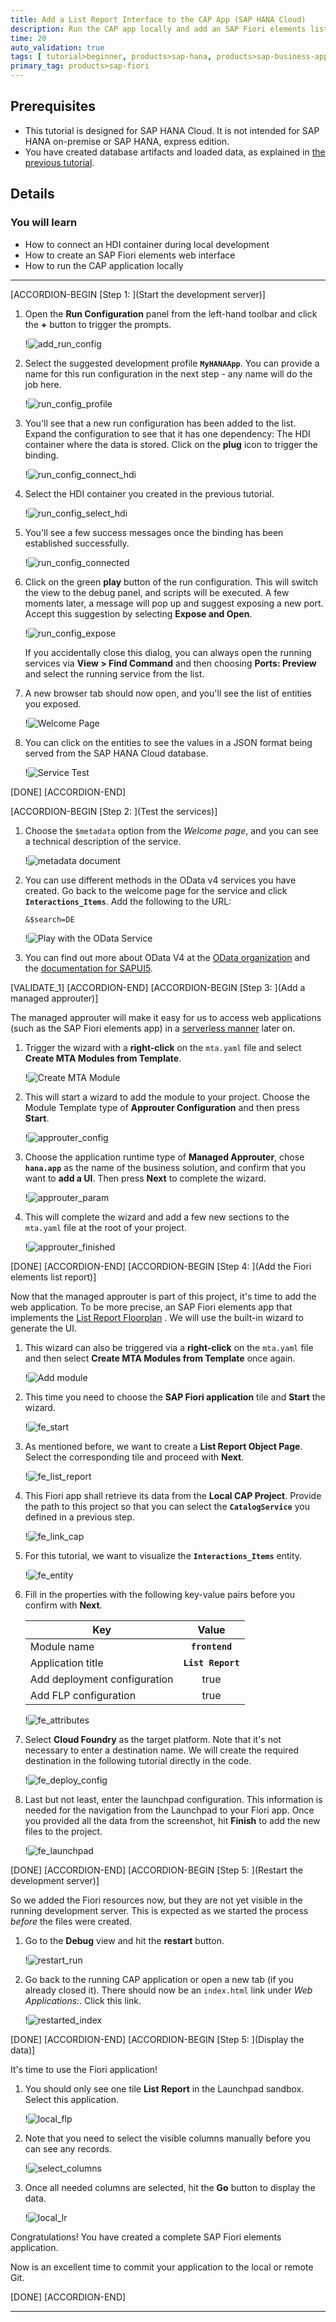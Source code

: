 ```yaml
---
title: Add a List Report Interface to the CAP App (SAP HANA Cloud)
description: Run the CAP app locally and add an SAP Fiori elements list report to display the data
time: 20
auto_validation: true
tags: [ tutorial>beginner, products>sap-hana, products>sap-business-application-studio, topic>user-interface,  software-product-function>sap-cloud-application-programming-model]
primary_tag: products>sap-fiori
---
```


## Prerequisites
 - This tutorial is designed for SAP HANA Cloud. It is not intended for SAP HANA on-premise or SAP HANA, express edition.
 - You have created database artifacts and loaded data, as explained in [the previous tutorial](hana-cloud-cap-create-database-cds).


## Details
### You will learn
 - How to connect an HDI container during local development
 - How to create an SAP Fiori elements web interface
 - How to run the CAP application locally

---

[ACCORDION-BEGIN [Step 1: ](Start the development server)]

1. Open the **Run Configuration** panel from the left-hand toolbar and click the **+** button to trigger the prompts.

    !![add_run_config](add_run_config.png)

2. Select the suggested development profile **`MyHANAApp`**. You can provide a name for this run configuration in the next step - any name will do the job here.

    !![run_config_profile](run_config_profile.png)

3. You'll see that a new run configuration has been added to the list. Expand the configuration to see that it has one dependency: The HDI container where the data is stored. Click on the **plug** icon to trigger the binding.

    !![run_config_connect_hdi](run_config_connect_hdi.png)

4. Select the HDI container you created in the previous tutorial.

    !![run_config_select_hdi](run_config_select_hdi.png)

5. You'll see a few success messages once the binding has been established successfully.

    !![run_config_connected](run_config_connected.png)

6. Click on the green **play** button of the run configuration. This will switch the view to the debug panel, and scripts will be executed. A few moments later, a message will pop up and suggest exposing a new port. Accept this suggestion by selecting **Expose and Open**.

    !![run_config_expose](run_config_expose.png)

    If you accidentally close this dialog, you can always open the running services via **View > Find Command** and then choosing **Ports: Preview** and select the running service from the list.

7. A new browser tab should now open, and you'll see the list of entities you exposed.

    !![Welcome Page](welcome.png)

8. You can click on the entities to see the values in a JSON format being served from the SAP HANA Cloud database.    

    !![Service Test](service_test_json.png)                 

[DONE]
[ACCORDION-END]

[ACCORDION-BEGIN [Step 2: ](Test the services)]

1. Choose the `$metadata` option from the *Welcome page*, and you can see a technical description of the service.

    !![metadata document](metadata.png)

2. You can use different methods in the OData v4 services you have created. Go back to the welcome page for the service and click **`Interactions_Items`**. Add the following to the URL:

    ```URL
    &$search=DE
    ```

    !![Play with the OData Service](search.png)

3. You can find out more about OData V4 at the [OData organization](https://www.odata.org/documentation/) and the [documentation for SAPUI5](https://sapui5.hana.ondemand.com/#/topic/5de13cf4dd1f4a3480f7e2eaaee3f5b8).    

[VALIDATE_1]
[ACCORDION-END]
[ACCORDION-BEGIN [Step 3: ](Add a managed approuter)]

The managed approuter will make it easy for us to access web applications (such as the SAP Fiori elements app) in a [serverless manner](https://blogs.sap.com/2020/10/02/serverless-sap-fiori-apps-in-sap-cloud-platform/) later on.

1. Trigger the wizard with a **right-click** on the `mta.yaml` file and select **Create MTA Modules from Template**.

    !![Create MTA Module](create_module.png)

2. This will start a wizard to add the module to your project. Choose the Module Template type of **Approuter Configuration** and then press **Start**.

    !![approuter_config](approuter_config.png)

3. Choose the application runtime type of **Managed Approuter**, chose **`hana.app`** as the name of the business solution, and confirm that you want to **add a UI**. Then press **Next** to complete the wizard.

    !![approuter_param](approuter_param.png)        

4. This will complete the wizard and add a few new sections to the `mta.yaml` file at the root of your project.

    !![approuter_finished](approuter_finished.png)


[DONE]
[ACCORDION-END]
[ACCORDION-BEGIN [Step 4: ](Add the Fiori elements list report)]

Now that the managed approuter is part of this project, it's time to add the web application. To be more precise, an SAP Fiori elements app that implements the [List Report Floorplan](https://experience.sap.com/fiori-design-web/list-report-floorplan-sap-fiori-element/) .  We will use the built-in wizard to generate the UI.

1. This wizard can also be triggered via a **right-click** on the `mta.yaml` file and then select **Create MTA Modules from Template** once again.

    !![Add module](fe_add_module.png)

2. This time you need to choose the **SAP Fiori application** tile and **Start** the wizard.

    !![fe_start](fe_start.png)

3. As mentioned before, we want to create a **List Report Object Page**. Select the corresponding tile and proceed with **Next**.    

    !![fe_list_report](fe_list_report.png)

4. This Fiori app shall retrieve its data from the **Local CAP Project**. Provide the path to this project so that you can select the **`CatalogService`** you defined in a previous step.

    !![fe_link_cap](fe_link_cap.png)    

5. For this tutorial, we want to visualize the **`Interactions_Items`** entity.

    !![fe_entity](fe_entity.png)

6. Fill in the properties with the following key-value pairs before you confirm with **Next**.

    | **Key**       | **Value**           
    | ------------- |:-------------:|
    | Module name      | **`frontend`**
    | Application title      | **`List Report`**     
    | Add deployment configuration | true      |
    | Add FLP configuration | true      |

    !![fe_attributes](fe_attributes.png)

7. Select **Cloud Foundry** as the target platform. Note that it's not necessary to enter a destination name. We will create the required destination in the following tutorial directly in the code.

    !![fe_deploy_config](fe_deploy_config.png)

8. Last but not least, enter the launchpad configuration. This information is needed for the navigation from the Launchpad to your Fiori app. Once you provided all the data from the screenshot, hit **Finish** to add the new files to the project.

    !![fe_launchpad](fe_launchpad.png)


[DONE]
[ACCORDION-END]
[ACCORDION-BEGIN [Step 5: ](Restart the development server)]

So we added the Fiori resources now, but they are not yet visible in the running development server. This is expected as we started the process *before* the files were created.

1. Go to the **Debug** view and hit the **restart** button.

    !![restart_run](restart_run.png)


2. Go back to the running CAP application or open a new tab (if you already closed it). There should now be an `index.html` link under *Web Applications:*. Click this link.

    !![restarted_index](restarted_index.png)

[DONE]
[ACCORDION-END]
[ACCORDION-BEGIN [Step 5: ](Display the data)]

It's time to use the Fiori application!

1. You should only see one tile **List Report** in the Launchpad sandbox. Select this application.

    !![local_flp](local_flp.png)


2. Note that you need to select the visible columns manually before you can see any records.

    !![select_columns](select_columns.png)


2. Once all needed columns are selected, hit the **Go** button to display the data.

    !![local_lr](local_lr.png)


Congratulations! You have created a complete SAP Fiori elements application.

Now is an excellent time to commit your application to the local or remote Git.

[DONE]
[ACCORDION-END]

---

